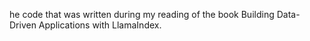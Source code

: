 he code that was written during my reading of the book Building Data-Driven Applications with LlamaIndex.
